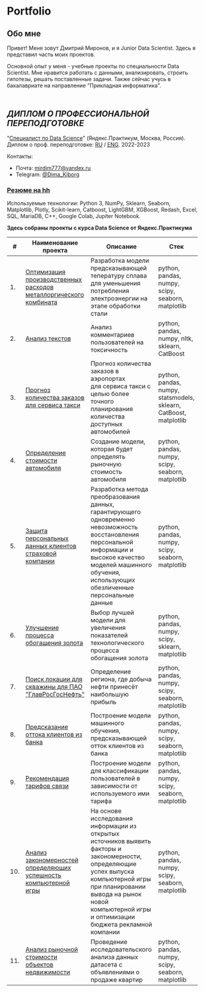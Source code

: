 # Portfolio

## Обо мне

Привет! Меня зовут Дмитрий Миронов, и я Junior Data Scientist. Здесь я представил часть моих проектов.

Основной опыт у меня - учебные проекты по специальности Data Scientist. Мне нравится работать с данными, анализировать, строить гипотезы, решать поставленные задачи. Также сейчас учусь в бакалавриате на направление "Прикладная информатика".

## <br>***ДИПЛОМ О ПРОФЕССИОНАЛЬНОЙ ПЕРЕПОДГОТОВКЕ***<br/>
"[Специалист по Data Science](https://practicum.yandex.ru/data-scientist/?from=catalog)" (Яндекс.Практикум, Москва, Россия). Диплом о проф. переподготовке: [RU](https://github.com/Dmitriy-Mironov/Portfolio/blob/main/2023%20DS%20Миронов%20Д.%20Диплом%20RU.pdf) / [ENG](https://github.com/Dmitriy-Mironov/Portfolio/blob/main/2023%20DS%20Миронов%20Д.%20Диплом%20EN.pdf). 2022-2023

Контакты:
* Почта: [mirdim777@yandex.ru](mailto:mirdim777@yandex.ru)
* Telegram: [@Dima_Kiborg](https://t.me/Dima_Kiborg)

### [Резюме на hh](https://)

Используемые технологии: Python 3, NumPy, Sklearn, Seaborn, Matplotlib, Plotly, Scikit-learn, Catboost,	LightGBM,	XGBoost, Redash, Excel, SQL, MariaDB, C++, Google Colab, Jupiter Notebook.

**Здесь собраны проекты c курса Data Science от Яндекс.Практикума**

| #    | Наименование проекта                | Описание                                                     | Стек                                                         |
| ---- | ------------------------------------------------------------ | ------------------------------------------------------------ | ------------------------------------------------------------ |
| 1.   | [Оптимизация производственных расходов металлоргического комбината](https://github.com/) | Разработка модели предсказывающей тепературу сплава для уменьшения потребления электроэнергии на этапе обработки стали | python, pandas, numpy, scipy, seaborn, matplotlib       |
| 2.   | [Анализ текстов](https://github.com/) | Анализ комментариев пользователей на токсичность             | python, pandas, numpy, nltk, sklearn, CatBoost |
| 3.   | [Прогноз количества заказов для сервиса такси](https://github.com/) | Прогноз количества заказов в аэропортах <br/>для сервиса такси с целью более точного планирования количества доступных <br/>автомобилей | python, pandas, numpy, statsmodels, sklearn, CatBoost, matplotlib |
| 4.   | [Определение стоимости автомобиля ](https://github.com/) | Создание модели, которая будет определять рыночную стоимость автомобиля | python, pandas, numpy, scipy, seaborn, matplotlib       |
| 5.   | [Защита персональных данных клиентов страховой компании](https://github.com/) | Разработка метода преобразования данных, гарантирующего одновременно невозможность восстановления персональной информации и высокое качество моделей машинного обучения, использующих обезличенные персональные данные | python, pandas, numpy, scipy, seaborn, matplotlib       |
| 6.   | [Улучшение процесса обогащения золота](https://github.com/) | Выбор лучшей модели для увеличения <br/>показателей технологического процесса <br/>обогащения золота | python, pandas, numpy, scipy, sklearn, matplotlib       |
| 7.   | [Поиск локации для скважины для ПАО "ГлавРосГосНефть"](https://github.com/) | Определение региона, где добыча нефти принесёт наибольшую прибыль | python, pandas, numpy, scipy, seaborn, matplotlib       |
| 8.   | [Предсказание оттока клиентов из банка](https://github.com/) | Построение модели машинного обучения, предсказывающей отток клиентов из банка  | python, pandas, numpy, scipy, seaborn, matplotlib       |
| 9.   | [Рекомендация тарифов связи](https://github.com/Dmitriy-Mironov/Portfolio/blob/main/Projects/Рекомендация%20тарифов%20связи.ipynb) | Построение модели для классификации пользователей в зависимости от используемого ими тарифа | python, pandas, numpy, scipy, seaborn, matplotlib       |
| 10.   | [Анализ закономерностей определяющих успешность компьютерной игры](https://github.com/Dmitriy-Mironov/Portfolio/blob/main/Projects/Clean.Сборный%20Проект%20—%201.ipynb) | На основе исследования информации из открытых источников выявить факторы и закономерности, определяющие успех выпуска компьютерной игры при планировании вывода на рынок новой компьютерной игры и оптимизации бюджета рекламной компании | python, pandas, numpy, scipy, seaborn, matplotlib       |
| 11.   | [Анализ рыночной стоимости объектов недвижимости](https://github.com/Dmitriy-Mironov/Portfolio/blob/main/Projects/Сервис%20Яндекс%20Недвижимости%20(1).ipynb) | Проведение исследовательского анализа данных датасета с объявлениями о продаже квартир | python, pandas, numpy, scipy, seaborn, matplotlib       |









